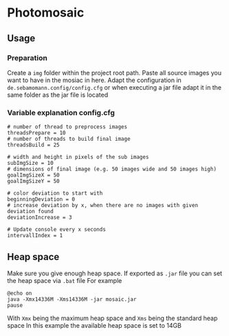 # Photomosaic
## Usage
### Preparation
Create a ``img``  folder within the project root path. Paste all source images you want to have in the mosiac in here.
Adapt the configuration in ``de.sebamomann.config/config.cfg`` or when executing a jar file adapt it in the same folder as the jar file is located

### Variable explanation config.cfg
```
# number of thread to preprocess images
threadsPrepare = 10
# number of threads to build final image
threadsBuild = 25

# width and height in pixels of the sub images
subImgSize = 10
# dimensions of final image (e.g. 50 images wide and 50 images high)
goalImgSizeX = 50
goalImgSizeY = 50

# color deviation to start with
beginningDeviation = 0
# increase deviation by x, when there are no images with given deviation found
deviationIncrease = 3

# Update console every x seconds
intervallIndex = 1
``` 
## Heap space
Make sure you give enough heap space.  If exported as ``.jar`` file you can set the heap space via ``.bat`` file
For example
```
@echo on
java -Xmx14336M -Xms14336M -jar mosaic.jar
pause
```
With ``Xmx`` being the maximum heap space and ``Xms`` being the standard heap space
In this example the available heap space is set to 14GB
